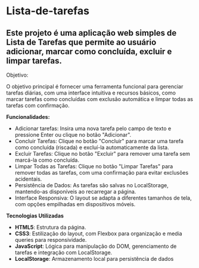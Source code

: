 # Lista-de-tarefas
## Este projeto é uma aplicação web simples de Lista de Tarefas que permite ao usuário adicionar, marcar como concluída, excluir e limpar tarefas.

<p align: center; text: bold;>Objetivo:</p>
O objetivo principal é fornecer uma ferramenta funcional para gerenciar tarefas diárias, com uma interface intuitiva e recursos básicos, como marcar tarefas como concluídas com exclusão automática e limpar todas as tarefas com confirmação.

**Funcionalidades:**
  - Adicionar tarefas:
      Insira uma nova tarefa pelo campo de texto e pressione Enter ou clique no botão "Adicionar".
  - Concluir Tarefas:
      Clique no botão "Concluir" para marcar uma tarefa como concluída (riscada) e excluí-la automaticamente da lista.
  - Excluir Tarefas:
      Clique no botão "Excluir" para remover uma tarefa sem marcá-la como concluída.
  - Limpar Todas as Tarefas:
      Clique no botão "Limpar Tarefas" para remover todas as tarefas, com uma confirmação para evitar exclusões acidentais.
  - Persistência de Dados:
      As tarefas são salvas no LocalStorage, mantendo-as disponíveis ao recarregar a página.
  - Interface Responsiva:
      O layout se adapta a diferentes tamanhos de tela, com opções empilhadas em dispositivos móveis.

**Tecnologias Utilizadas**
  - __HTML5__: Estrutura da página.
  - __CSS3__: Estilização do layout, com Flexbox para organização e media queries para responsividade.
  - __JavaScript__: Lógica para manipulação do DOM, gerenciamento de tarefas e integração com LocalStorage.
  - __LocalStorage__: Armazenamento local para persistência de dados
